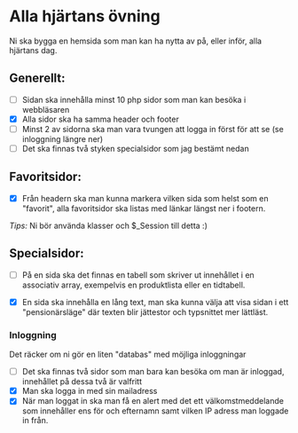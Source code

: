 # Alla hjärtans övning

Ni ska bygga en hemsida som man kan ha nytta av på, eller inför, alla hjärtans dag.

## Generellt:

- [ ] Sidan ska innehålla minst 10 php sidor som man kan besöka i webbläsaren
- [x] Alla sidor ska ha samma header och footer
- [ ] Minst 2 av sidorna ska man vara tvungen att logga in först för att se (se inloggning längre ner)
- [ ] Det ska finnas två styken specialsidor som jag bestämt nedan

## Favoritsidor:
- [x] Från headern ska man kunna markera vilken sida som helst som en "favorit", alla favoritsidor ska listas med länkar längst ner i footern.

*Tips:* Ni bör använda klasser och $_Session till detta :)

## Specialsidor:
- [ ] På en sida ska det finnas en tabell som skriver ut innehållet i en associativ array, exempelvis en produktlista eller en tidtabell.
- [x] En sida ska innehålla en lång text, man ska kunna välja att visa sidan i ett "pensionärsläge" där texten blir jättestor och typsnittet mer lättläst.


### Inloggning

Det räcker om ni gör en liten "databas" med möjliga inloggningar

- [ ] Det ska finnas två sidor som man bara kan besöka om man är inloggad, innehållet på dessa två är valfritt
- [x] Man ska logga in med sin mailadress
- [x] När man loggat in ska man få en alert med det ett välkomstmeddelande som innehåller ens för och efternamn samt vilken IP adress man loggade in från.
